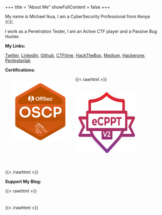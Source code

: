 +++
title = "About Me"
showFullContent = false
+++

My name is Michael Ikua, I am a CyberSecurity Professional from Kenya :kenya:.

I work as a Penetration Tester, I am an Active CTF player and a Passive Bug Hunter.

**My Links:** 

[Twitter](https://twitter.com/ikuamike), [LinkedIn](https://www.linkedin.com/in/ikuamike), [Github](https://github.com/ikuamike), [CTFtime](https://ctftime.org/user/36989), [HackTheBox](https://app.hackthebox.eu/profile/23062), [Medium](https://ikuamike.medium.com/), [Hackerone](https://hackerone.com/ikuamike), [Pentesterlab](https://pentesterlab.com/profile/ikuamike)

**Certifications:** 

{{< rawhtml >}}
<a href="https://blog.ikuamike.io/certs/Michael-Ikua-OSCP.pdf" target="_blank">
  <img  src="/img/OSCP.png" alt="OSCP" position="center" style="border-radius: 10px;float:left;padding: 15px 15px" width="200" height="200"></img>
</a>

<a href="https://blog.ikuamike.io/certs/Michael-Ikua-eCPPT-v2.pdf" target="_blank">
  <img  src="/img/eCPPTv2.png" alt="eCPPTv2" position="center" style="border-radius: 10px;float:left;padding:20px 2.5px;" width="200" height="200"></img>
</a>

<div style="clear: both;padding: 10px;"></div>

{{< /rawhtml >}}

**Support My Blog:**

{{< rawhtml >}}
<div style="text-align: center;display: flex;justify-content: left;padding-top: 10px;clear: both;">
  <script type="text/javascript" src="https://cdnjs.buymeacoffee.com/1.0.0/button.prod.min.js" data-name="bmc-button" data-slug="ikuamike" data-color="#78E2A0" data-emoji=""  data-font="Cookie" data-text="Buy me a coffee" data-outline-color="#000000" data-font-color="#1F222A" data-coffee-color="#FFDD00" ></script>
</div>

{{< /rawhtml >}}

